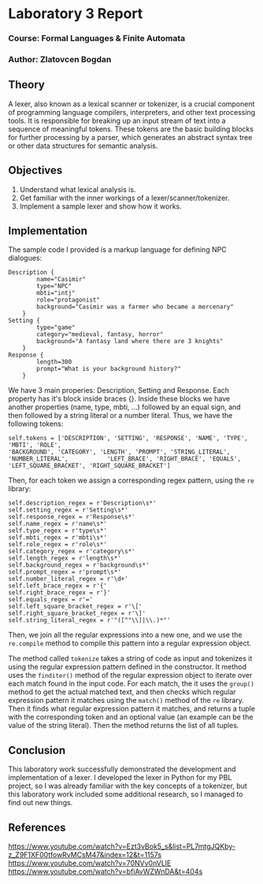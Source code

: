 # Laboratory 3 Report

### Course: Formal Languages & Finite Automata

### Author: Zlatovcen Bogdan

## Theory

A lexer, also known as a lexical scanner or tokenizer, is a crucial component of programming language compilers, interpreters, and other text processing tools. It is responsible for breaking up an input stream of text into a sequence of meaningful tokens. These tokens are the basic building blocks for further processing by a parser, which generates an abstract syntax tree or other data structures for semantic analysis.

## Objectives

1. Understand what lexical analysis is.
2. Get familiar with the inner workings of a lexer/scanner/tokenizer.
3. Implement a sample lexer and show how it works.

## Implementation

The sample code I provided is a markup language for defining NPC dialogues:

```
Description {
        name="Casimir"
        type="NPC"
        mbti="intj"
        role="protagonist"
        background="Casimir was a farmer who became a mercenary"
    }
Setting {
        type="game"
        category="medieval, fantasy, horror"
        background="A fantasy land where there are 3 knights"
    }
Response {
        length=300
        prompt="What is your background history?"
    }
```

We have 3 main properies: Description, Setting and Response. Each property has it's block inside braces {}. Inside these blocks we have another properties (name, type, mbti, ...) followed by an equal sign, and then followed by a string literal or a number literal. Thus, we have the following tokens:

```
self.tokens = ['DESCRIPTION', 'SETTING', 'RESPONSE', 'NAME', 'TYPE', 'MBTI', 'ROLE',
'BACKGROUND', 'CATEGORY', 'LENGTH', 'PROMPT', 'STRING_LITERAL', 'NUMBER_LITERAL',           'LEFT_BRACE', 'RIGHT_BRACE', 'EQUALS', 'LEFT_SQUARE_BRACKET', 'RIGHT_SQUARE_BRACKET']
```

Then, for each token we assign a corresponding regex pattern, using the `re` library:

```
self.description_regex = r'Description\s*'
self.setting_regex = r'Setting\s*'
self.response_regex = r'Response\s*'
self.name_regex = r'name\s*'
self.type_regex = r'type\s*'
self.mbti_regex = r'mbti\s*'
self.role_regex = r'role\s*'
self.category_regex = r'category\s*'
self.length_regex = r'length\s*'
self.background_regex = r'background\s*'
self.prompt_regex = r'prompt\s*'
self.number_literal_regex = r'\d+'
self.left_brace_regex = r'{'
self.right_brace_regex = r'}'
self.equals_regex = r'='
self.left_square_bracket_regex = r'\['
self.right_square_bracket_regex = r'\]'
self.string_literal_regex = r'"([^"\\]|\\.)*"'
```

Then, we join all the regular expressions into a new one, and we use the `re.compile` method to compile this pattern into a regular expression object.

The method called `tokenize` takes a string of code as input and tokenizes it using the regular expression pattern defined in the constructor. It method uses the `finditer()` method of the regular expression object to iterate over each match found in the input code. For each match, the it uses the `group()` method to get the actual matched text, and then checks which regular expression pattern it matches using the `match()` method of the `re` library. Then it finds what regular expression pattern it matches, and returns a tuple with the corresponding token and an optional value (an example can be the value of the string literal). Then the method returns the list of all tuples.

## Conclusion

This laboratory work successfully demonstrated the development and implementation of a lexer. I developed the lexer in Python for my PBL project, so I was already familiar with the key concepts of a tokenizer, but this laboratory work included some additional research, so I managed to find out new things.

## References

https://www.youtube.com/watch?v=Ezt3vBok5_s&list=PL7mtgJQKby-z_Z9F1XF00tfowRvMCsM47&index=12&t=1157s
https://www.youtube.com/watch?v=70NVv0nVLlE
https://www.youtube.com/watch?v=bfiAvWZWnDA&t=404s
